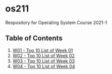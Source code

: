 # os211
Respository for Operating System Course 2021-1

## Table of Contents
1. [W01 - Top 10 List of Week 01](W01/)
2. [W02 - Top 10 List of Week 02](W02/)
3. [W03 - Top 10 List of Week 03](W03/)
4. [W04 - Top 10 List of Week 04](W04/)